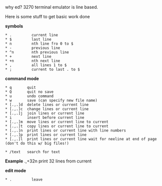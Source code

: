 why ed?
3270 terminal emulator is line based.

Here is some stuff to get basic work done

**symbols**
```
* .         current line
* $         last line
* n         nth line fro 0 to $
* -         previous line
* ^n        nth previous line
* +         next line
* +n        nth next line
* ,         all lines 1 to $
* ;         current to last . to $
```


**command mode**
```
* q       quit
* Q       quit no save
* u       undo command
* w       save (can specify new file name)
* [.,.]d  delete lines or current line
* [.,.]c  change lines or current line
* [.,.]j  join lines or current line
* i       insert before current line
* [.,.]m  move lines or current line to current
* [.,.]t  copy lines or current line to current
* [.,.]n  print lines or current line with line numbers
* [.,.]p  print lines or current line 
* [.,.]l  print lines or current line wait for neeline at end of page (don't do this w/ big files!)

* /text   search for text

```

**Example**
.,+32n  print 32 lines from current

**edit mode**
```
* .         leave
```

